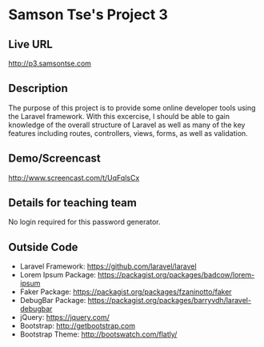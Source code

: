 # Samson Tse's Project 3

## Live URL
<http://p3.samsontse.com>

## Description
The purpose of this project is to provide some online developer tools using the Laravel framework. With this excercise, I should be able to gain knowledge of the overall structure of Laravel as well as many of the key features including routes, controllers, views, forms, as well as validation.

## Demo/Screencast
<http://www.screencast.com/t/UqFqlsCx>

## Details for teaching team
No login required for this password generator.

## Outside Code
* Laravel Framework: https://github.com/laravel/laravel
* Lorem Ipsum Package: https://packagist.org/packages/badcow/lorem-ipsum
* Faker Package: https://packagist.org/packages/fzaninotto/faker
* DebugBar Package: https://packagist.org/packages/barryvdh/laravel-debugbar
* jQuery: https://jquery.com/
* Bootstrap: http://getbootstrap.com
* Bootstrap Theme: http://bootswatch.com/flatly/

